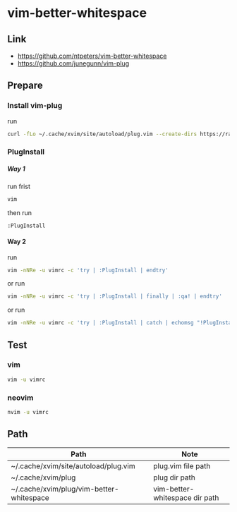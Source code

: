 
# vim-better-whitespace


## Link

* https://github.com/ntpeters/vim-better-whitespace 
* https://github.com/junegunn/vim-plug


## Prepare


### Install vim-plug

run

``` sh
curl -fLo ~/.cache/xvim/site/autoload/plug.vim --create-dirs https://raw.githubusercontent.com/junegunn/vim-plug/master/plug.vim
```


### PlugInstall

##### Way 1

run frist

``` sh
vim
```

then run

``` vim
:PlugInstall
```


#### Way 2

run


``` sh
vim -nNRe -u vimrc -c 'try | :PlugInstall | endtry'
```

or run

``` sh
vim -nNRe -u vimrc -c 'try | :PlugInstall | finally | :qa! | endtry'
```

or run

``` sh
vim -nNRe -u vimrc -c 'try | :PlugInstall | catch | echomsg "!PlugInstall Error!" | finally | :qa! | endtry'
```


## Test


### vim


``` sh
vim -u vimrc
```

### neovim

``` sh
nvim -u vimrc
```


## Path

| Path | Note |
| --- | --- |
| ~/.cache/xvim/site/autoload/plug.vim | plug.vim file path |
| ~/.cache/xvim/plug | plug dir path |
| ~/.cache/xvim/plug/vim-better-whitespace | vim-better-whitespace dir path |
